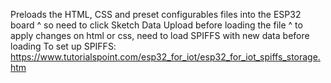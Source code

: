 Preloads the HTML, CSS and preset configurables files into the ESP32 board
^ so need to click Sketch Data Upload before loading the file
^ to apply changes on html or css, need to load SPIFFS with new data before loading
To set up SPIFFS: https://www.tutorialspoint.com/esp32_for_iot/esp32_for_iot_spiffs_storage.htm